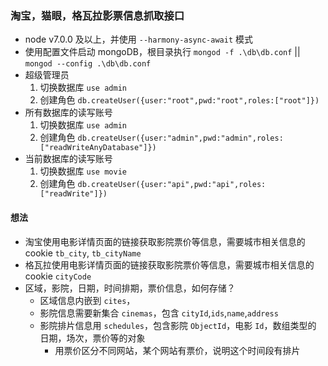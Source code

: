### 淘宝，猫眼，格瓦拉影票信息抓取接口
- node v7.0.0 及以上，并使用 `--harmony-async-await` 模式
- 使用配置文件启动 mongoDB，根目录执行 `mongod -f .\db\db.conf` || `mongod --config .\db\db.conf`
- 超级管理员
    1. 切换数据库 `use admin`
    2. 创建角色 `db.createUser({user:"root",pwd:"root",roles:["root"]})`
- 所有数据库的读写账号
    1. 切换数据库 `use admin`
    2. 创建角色 `db.createUser({user:"admin",pwd:"admin",roles:["readWriteAnyDatabase"]})`
- 当前数据库的读写账号 
    1. 切换数据库 `use movie`
    2. 创建角色 `db.createUser({user:"api",pwd:"api",roles:["readWrite"]})`
    
    
#### 想法
- 淘宝使用电影详情页面的链接获取影院票价等信息，需要城市相关信息的 cookie `tb_city`, `tb_cityName`
- 格瓦拉使用电影详情页面的链接获取影院票价等信息，需要城市相关信息的 cookie `cityCode`
- 区域，影院，日期，时间排期，票价信息，如何存储？
    - 区域信息内嵌到 `cites`，
    - 影院信息需要新集合 `cinemas`，包含 `cityId`,`ids`,`name`,`address`
    - 影院排片信息用 `schedules`，包含影院 `ObjectId`，电影 `Id`，数组类型的 日期，场次，票价等的对象
        - 用票价区分不同网站，某个网站有票价，说明这个时间段有排片
